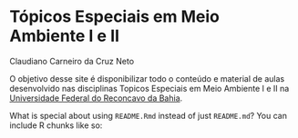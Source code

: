 Tópicos Especiais em Meio Ambiente I e II
================
Claudiano Carneiro da Cruz Neto

<!-- README.md is generated from README.Rmd. Please edit that file -->
<!-- badges: start -->
<!-- badges: end -->

O objetivo desse site é disponibilizar todo o conteúdo e material de
aulas desenvolvido nas disciplinas Topicos Especiais em Meio Ambiente I
e II na [Universidade Federal do Reconcavo da
Bahia](https://ufrb.edu.br/portal/).

What is special about using `README.Rmd` instead of just `README.md`?
You can include R chunks like so:

